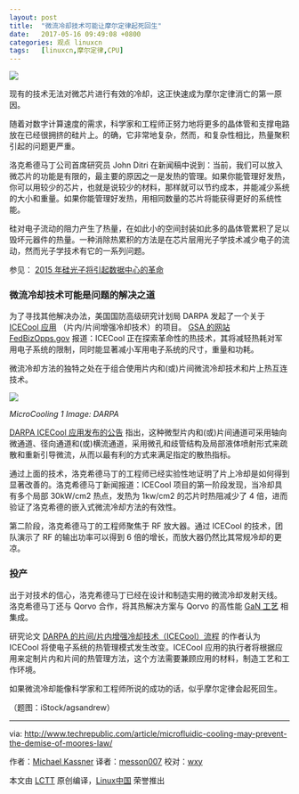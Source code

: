 ```yaml
---
layout: post
title:	"微流冷却技术可能让摩尔定律起死回生"
date:	2017-05-16 09:49:08 +0800 
categories:	观点 linuxcn 
tags:	[linuxcn,摩尔定律,CPU]
---
```



![](/Asserts/Images//attachment/album/201705/16/094910gtb1cmihv68tqmii.jpg)


现有的技术无法对微芯片进行有效的冷却，这正快速成为摩尔定律消亡的第一原因。


随着对数字计算速度的需求，科学家和工程师正努力地将更多的晶体管和支撑电路放在已经很拥挤的硅片上。的确，它非常地复杂，然而，和复杂性相比，热量聚积引起的问题更严重。


洛克希德马丁公司首席研究员 John Ditri 在新闻稿中说到：当前，我们可以放入微芯片的功能是有限的，最主要的原因之一是发热的管理。如果你能管理好发热，你可以用较少的芯片，也就是说较少的材料，那样就可以节约成本，并能减少系统的大小和重量。如果你能管理好发热，用相同数量的芯片将能获得更好的系统性能。


硅对电子流动的阻力产生了热量，在如此小的空间封装如此多的晶体管累积了足以毁坏元器件的热量。一种消除热累积的方法是在芯片层用光子学技术减少电子的流动，然而光子学技术有它的一系列问题。


参见： [2015 年硅光子将引起数据中心的革命](http://www.techrepublic.com/article/silicon-photonics-will-revolutionize-data-centers-in-2015/)


### 微流冷却技术可能是问题的解决之道


为了寻找其他解决办法，美国国防高级研究计划局 DARPA 发起了一个关于 [ICECool 应用](https://www.fbo.gov/index?s=opportunity&mode=form&id=0be99f61fbac0501828a9d3160883b97&tab=core&_cview=1) （片内/片间增强冷却技术）的项目。 [GSA 的网站 FedBizOpps.gov](https://www.fbo.gov/index?s=opportunity&mode=form&id=0be99f61fbac0501828a9d3160883b97&tab=core&_cview=1) 报道：ICECool 正在探索革命性的热技术，其将减轻热耗对军用电子系统的限制，同时能显著减小军用电子系统的尺寸，重量和功耗。


微流冷却方法的独特之处在于组合使用片内和(或)片间微流冷却技术和片上热互连技术。


![](/Asserts/Images//attachment/album/201705/16/094911dhzeoooc9nhnooes.png)


*MicroCooling 1 Image: DARPA*


[DARPA ICECool 应用发布的公告](https://www.fbo.gov/index?s=opportunity&mode=form&id=0be99f61fbac0501828a9d3160883b97&tab=core&_cview=1) 指出，这种微型片内和(或)片间通道可采用轴向微通道、径向通道和(或)横流通道，采用微孔和歧管结构及局部液体喷射形式来疏散和重新引导微流，从而以最有利的方式来满足指定的散热指标。


通过上面的技术，洛克希德马丁的工程师已经实验性地证明了片上冷却是如何得到显著改善的。洛克希德马丁新闻报道：ICECool 项目的第一阶段发现，当冷却具有多个局部 30kW/cm2 热点，发热为 1kw/cm2 的芯片时热阻减少了 4 倍，进而验证了洛克希德的嵌入式微流冷却方法的有效性。


第二阶段，洛克希德马丁的工程师聚焦于 RF 放大器。通过 ICECool 的技术，团队演示了 RF 的输出功率可以得到 6 倍的增长，而放大器仍然比其常规冷却的更凉。


### 投产


出于对技术的信心，洛克希德马丁已经在设计和制造实用的微流冷却发射天线。 洛克希德马丁还与 Qorvo 合作，将其热解决方案与 Qorvo 的高性能  [GaN 工艺](http://electronicdesign.com/communications/what-s-difference-between-gaas-and-gan-rf-power-amplifiers) 相集成。


研究论文 [DARPA 的片间/片内增强冷却技术（ICECool）流程](http://www.csmantech.org/Digests/2013/papers/050.pdf) 的作者认为 ICECool 将使电子系统的热管理模式发生改变。ICECool 应用的执行者将根据应用来定制片内和片间的热管理方法，这个方法需要兼顾应用的材料，制造工艺和工作环境。


如果微流冷却能像科学家和工程师所说的成功的话，似乎摩尔定律会起死回生。


（题图：iStock/agsandrew）




---


via: <http://www.techrepublic.com/article/microfluidic-cooling-may-prevent-the-demise-of-moores-law/>


作者：[Michael Kassner](http://www.techrepublic.com/search/?a=michael+kassner) 译者：[messon007](https://github.com/messon007) 校对：[wxy](https://github.com/wxy)


本文由 [LCTT](https://github.com/LCTT/TranslateProject) 原创编译，[Linux中国](https://linux.cn/) 荣誉推出
